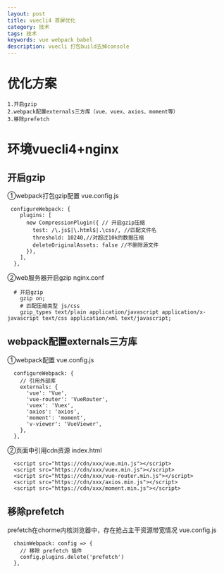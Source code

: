 ```yaml
---
layout: post
title: vuecli4 首屏优化
category: 技术
tags: 技术
keywords: vue webpack babel
description: vuecli 打包build去掉console
---
```


# 优化方案
```
1.开启gzip
2.webpack配置externals三方库（vue、vuex、axios、moment等）
3.移除prefetch
```

# 环境vuecli4+nginx

## 开启gzip
①webpack打包gzip配置
vue.config.js
```
 configureWebpack: {
    plugins: [
      new CompressionPlugin({ // 开启gzip压缩
        test: /\.js$|\.html$|.\css/, //匹配文件名
        threshold: 10240,//对超过10k的数据压缩
        deleteOriginalAssets: false //不删除源文件
      }),
    ],
  },
```
②web服务器开启gzip
nginx.conf
```
  # 开启gzip
	gzip on;
	# 匹配压缩类型 js/css
	gzip_types text/plain application/javascript application/x-javascript text/css application/xml text/javascript;
```
## webpack配置externals三方库
①webpack配置
vue.config.js
```
  configureWebpack: {
    // 引用外部库
    externals: {
      'vue': 'Vue',
      'vue-router': 'VueRouter',
      'vuex': 'Vuex',
      'axios': 'axios',
      'moment': 'moment',
      'v-viewer': 'VueViewer',
    },
  },
```
②页面中引用cdn资源
index.html
```
  <script src="https://cdn/xxx/vue.min.js"></script>
  <script src="https://cdn/xxx/vuex.min.js"></script>
  <script src="https://cdn/xxx/vue-router.min.js"></script>
  <script src="https://cdn/xxx/axios.min.js"></script>
  <script src="https://cdn/xxx/moment.min.js"></script>
```
## 移除prefetch
prefetch在chorme内核浏览器中，存在抢占主干资源带宽情况
vue.config.js
```
  chainWebpack: config => {
    // 移除 prefetch 插件
    config.plugins.delete('prefetch')
  },
```